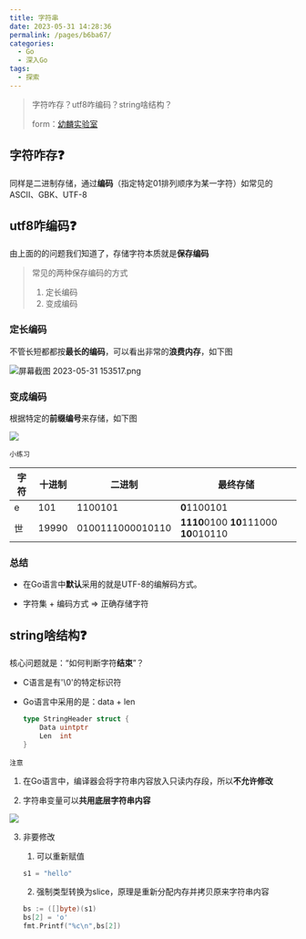 ```yaml
---
title: 字符串
date: 2023-05-31 14:28:36
permalink: /pages/b6ba67/
categories:
  - Go
  - 深入Go
tags:
  - 探索
---
```


> 字符咋存？utf8咋编码？string啥结构？
>
> form：[幼麟实验室](https://space.bilibili.com/567195437)

<!-- more -->



## 字符咋存:question:

同样是二进制存储，通过**编码**（指定特定01排列顺序为某一字符）如常见的ASCII、GBK、UTF-8



## utf8咋编码:question:

由上面的的问题我们知道了，存储字符本质就是**保存编码**

> 常见的两种保存编码的方式
>
> 1. 定长编码
> 2. 变成编码

### 定长编码

不管长短都都按**最长的编码**，可以看出非常的**浪费内存**，如下图

![屏幕截图 2023-05-31 153517.png](https://sjc04pap001files.storage.live.com/y4mu9YO6bkER_bJmfbJ1ZGdqctEuGDVrC97PyEVdAYFLocRAGO93RYBniQBJXs6P8syMzGvTtUn3PVhBlQI_gxkPb3o1Y-G9-1goZIoS5TVRaDVM9CWfeRZPuJvGUCE9l9ePp59eFoxeshRLSdOAq7Xw2hZAdd0tM-49mugKuuRsvqyy6qFs1W8Cw0YVIQOT-4M?width=660&height=280&cropmode=none)

### 变成编码

根据特定的**前缀编号**来存储，如下图

![](https://sjc04pap001files.storage.live.com/y4mlua0U3otyFUP1Nr16eISkZ9torra7R8uenC_6Z5_WXBgnMTKkJmJDEwSxKgypocQrpcJWUkSdzWnLjARD2WfhQdjQkq-yVDSA9F0-0-VZGHCppWZkiAYcAIVGH4NK6QeYlbfu_3ny5vd4l8KBa32qOegqy5U1oM4z6_2PIZQmRfYBlM__rXgsStXJ-NXtMVO?width=660&height=246&cropmode=none)

`小练习`

| 字符 | 十进制 | 二进制           | 最终存储                               |
| ---- | ------ | ---------------- | -------------------------------------- |
| e    | 101    | 1100101          | **0**1100101                           |
| 世   | 19990  | 0100111000010110 | **1110**0100 **10**111000 **10**010110 |



### 总结

+ 在Go语言中**默认**采用的就是UTF-8的编解码方式。

+ 字符集 + 编码方式 => 正确存储字符

## string啥结构:question:

核心问题就是：“如何判断字符**结束**”？



+ C语言是有'\0'的特定标识符

+ Go语言中采用的是：data + len

  ```go
  type StringHeader struct {
      Data uintptr
      Len  int
  }
  ```



`注意`

1. 在Go语言中，编译器会将字符串内容放入只读内存段，所以**不允许修改**

   

2. 字符串变量可以**共用底层字符串内容**

![](https://sjc04pap001files.storage.live.com/y4m4_l1itd24F0e2R7bcsNWoxi-Bh1NxIrgMs0Ysy-Gvv9B5y5Y8s6S5P6IGzneF3LYw3vO_Kx_jqf3htrXf9vO6S0IYSpcrMVV9q9w59ly1sxf8mHTqn4l2HnszZ6gPBke1nHRRsGc3RHRflBUKmZmNRdRQQLdjBbGDG8yDzeZUUbgrXBrEbmkDww5Y8foEHXp?width=660&height=199&cropmode=none)

3. 非要修改

   1. 可以重新赋值

   ```go
   s1 = "hello"
   ```

   2. 强制类型转换为slice，原理是重新分配内存并拷贝原来字符串内容

   ```go
   bs := ([]byte)(s1)
   bs[2] = 'o'
   fmt.Printf("%c\n",bs[2])
   ```

   